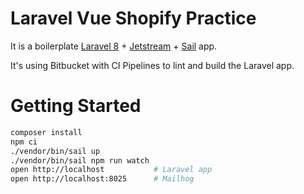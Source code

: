 # Laravel Vue Shopify Practice

It is a boilerplate [Laravel 8](https://laravel.com/docs/8.x/installation) + [Jetstream](https://jetstream.laravel.com/2.x/introduction.html) + [Sail](https://laravel.com/docs/8.x/sail) app.

It's using Bitbucket with CI Pipelines to lint and build the Laravel app.

# Getting Started

```bash
composer install
npm ci
./vendor/bin/sail up
./vendor/bin/sail npm run watch
open http://localhost           # Laravel app
open http://localhost:8025      # Mailhog

```